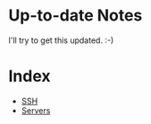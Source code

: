 # Up-to-date Notes
I'll try to get this updated. :-)


# Index  
- [SSH](https://github.com/johnrnelson/johnrnelson.github.io/tree/master/notes/SSH)
- [Servers](https://github.com/johnrnelson/johnrnelson.github.io/tree/master/notes/SERVERS) 